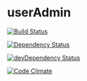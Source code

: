 # userAdmin



[![Build Status](https://travis-ci.org/jordivila/userAdmin.svg?branch=master)](https://travis-ci.org/jordivila/userAdmin)

[![Dependency Status](https://david-dm.org/jordivila/userAdmin.svg)](https://david-dm.org/jordivila/userAdmin)

[![devDependency Status](https://david-dm.org/jordivila/userAdmin/dev-status.svg)](https://david-dm.org/jordivila/userAdmin#info=devDependencies)

[![Code Climate](https://codeclimate.com/github/jordivila/userAdmin/badges/gpa.svg)](https://codeclimate.com/github/jordivila/userAdmin)